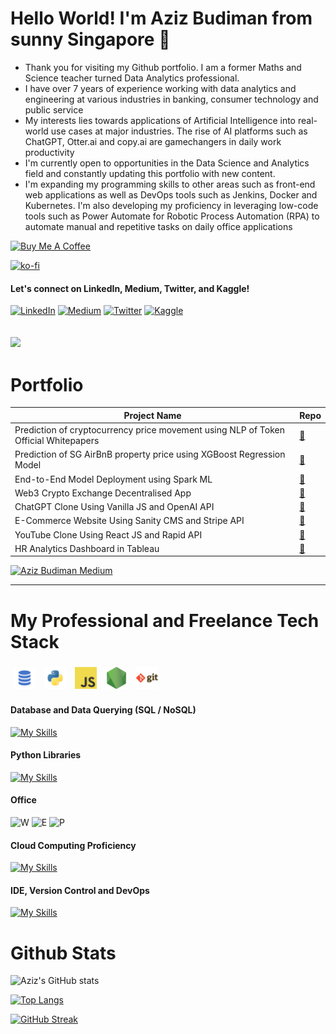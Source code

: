 # Hello World! I'm Aziz Budiman from sunny Singapore 👋

* Thank you for visiting my Github portfolio. I am a former Maths and Science teacher turned Data Analytics professional. 
* I have over 7 years of experience working with data analytics and engineering at various industries in banking, consumer technology and public service
* My interests lies towards applications of Artificial Intelligence into real-world use cases at major industries. The rise of AI platforms such as ChatGPT, Otter.ai and copy.ai are gamechangers in daily work productivity
* I'm currently open to opportunities in the Data Science and Analytics field and constantly updating this portfolio with new content.
* I'm expanding my programming skills to other areas such as front-end web applications as well as DevOps tools such as Jenkins, Docker and Kubernetes. I'm also developing my proficiency in leveraging low-code tools such as Power Automate for Robotic Process Automation (RPA) to automate manual and repetitive tasks on daily office applications

<a href="https://www.buymeacoffee.com/azizbudiman" target="_blank"><img src="https://cdn.buymeacoffee.com/buttons/default-orange.png" alt="Buy Me A Coffee" height="41" width="174"></a>

[![ko-fi](https://ko-fi.com/img/githubbutton_sm.svg)](https://ko-fi.com/X8X6LSCO4)

#### Let's connect on LinkedIn, Medium, Twitter, and Kaggle! 
[![LinkedIn](https://img.shields.io/badge/LinkedIn-0077B5?style=for-the-badge&logo=linkedin&logoColor=white)](https://www.linkedin.com/in/azizbudiman/)
[![Medium](https://img.shields.io/badge/Medium-12100E?style=for-the-badge&logo=medium&logoColor=white)](http://www.medium.com/@azizbudiman)
[![Twitter](https://img.shields.io/badge/Twitter-1DA1F2?style=for-the-badge&logo=twitter&logoColor=white)](http://www.twitter.com/sigmaindata)
[![Kaggle](https://img.shields.io/badge/Kaggle-20BEFF?style=for-the-badge&logo=Kaggle&logoColor=white)](http://www.kaggle.com/skyzizou86/)

![](https://komarev.com/ghpvc/?username=aziz0519)
---
# Portfolio

| Project Name | Repo |
| ------ | ---- |
| Prediction of cryptocurrency price movement using NLP of Token Official Whitepapers | [🔗](https://github.com/athkpro/ProjectWhitePaper) |
| Prediction of SG AirBnB property price using XGBoost Regression Model | [🔗](https://github.com/aziz0519/airbnbpropertypricing) |
| End-to-End Model Deployment using Spark ML | [🔗](https://github.com/aziz0519/sparkml-model-deployment) |
| Web3 Crypto Exchange Decentralised App | [🔗](https://github.com/aziz0519/cryto-exchange-dapp-project) |
| ChatGPT Clone Using Vanilla JS and OpenAI API | [🔗](https://github.com/aziz0519/Codex-Chatbot-Project) |
| E-Commerce Website Using Sanity CMS and Stripe API | [🔗](https://github.com/aziz0519/ecommerce_project_sanity_stripe) |
| YouTube Clone Using React JS and Rapid API | [🔗](https://github.com/aziz0519/YouTube-Clone-Project-ReactJS) |
| HR Analytics Dashboard in Tableau | [🔗](https://public.tableau.com/app/profile/azizbk1919/viz/HRDashboard2_15933573880420/Overview) |

[![Aziz Budiman Medium](https://github-readme-medium.vercel.app/?username=azizbudiman&limit=2&bg=black&text=white)](https://medium.com/@azizbudiman)

---
# My Professional and Freelance Tech Stack

<p float="left">
<img style="padding:5px;" align="center" alt="SQL" width="35px" src="https://raw.githubusercontent.com/github/explore/80688e429a7d4ef2fca1e82350fe8e3517d3494d/topics/sql/sql.png"/>
<img style="padding:5px;" align="center" alt="Python" width="35px" src="https://raw.githubusercontent.com/github/explore/80688e429a7d4ef2fca1e82350fe8e3517d3494d/topics/python/python.png"/>
<img style="padding:5px;" align="center" alt="JavaScript" width="35px" src="https://raw.githubusercontent.com/github/explore/80688e429a7d4ef2fca1e82350fe8e3517d3494d/topics/javascript/javascript.png"/>
<img style="padding:5px;" align="center" alt="NodeJs" width="35px" src="https://raw.githubusercontent.com/github/explore/80688e429a7d4ef2fca1e82350fe8e3517d3494d/topics/nodejs/nodejs.png"/>
<img style="padding:5px;" align="center" alt="Git" width="35px" src="https://raw.githubusercontent.com/github/explore/80688e429a7d4ef2fca1e82350fe8e3517d3494d/topics/git/git.png"/>
</p>


#### Database and Data Querying (SQL / NoSQL)
 [![My Skills](https://skillicons.dev/icons?i=mysql,postgres,mongodb,redis)](https://skillicons.dev)

 
#### Python Libraries
 [![My Skills](https://skillicons.dev/icons?i=pytorch,tensorflow)](https://skillicons.dev)


#### Office 
![W](https://img.shields.io/badge/Microsoft_Office-D83B01?style=for-the-badge&logo=microsoft-office&logoColor=white)
![E](https://img.shields.io/badge/Microsoft_Excel-217346?style=for-the-badge&logo=microsoft-excel&logoColor=white)
![P](https://img.shields.io/badge/Microsoft_PowerPoint-B7472A?style=for-the-badge&logo=microsoft-powerpoint&logoColor=white)

#### Cloud Computing Proficiency
 [![My Skills](https://skillicons.dev/icons?i=aws,gcp)](https://skillicons.dev)


#### IDE, Version Control and DevOps
 [![My Skills](https://skillicons.dev/icons?i=vscode,eclipse,git,jenkins,docker,kubernetes&perline=3)](https://skillicons.dev)

# Github Stats
![Aziz's GitHub stats](https://github-readme-stats.vercel.app/api?username=aziz0519&show_icons=true&theme=tokyonight)

[![Top Langs](https://github-readme-stats.vercel.app/api/top-langs/?username=aziz0519&layout=donut&theme=tokyonight)](https://github.com/aziz0519/github-readme-stats)

[![GitHub Streak](https://streak-stats.demolab.com/?user=aziz0519&theme=tokyonight)](https://git.io/streak-stats)
